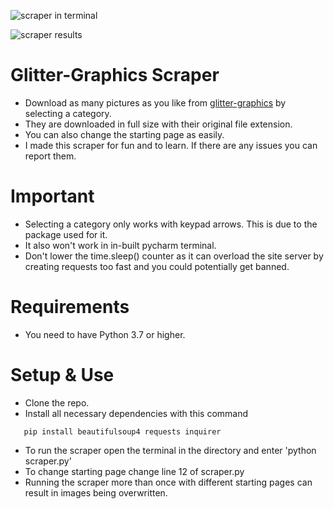 ![scraper in terminal](https://i.ibb.co/1dg7WhG/scraper-preview-1.jpg)

![scraper results](https://i.ibb.co/pvDZPRC/scraper-preview-2.png)

# Glitter-Graphics Scraper

- Download as many pictures as you like from [glitter-graphics](https://www.glitter-graphics.com/) by selecting a category.
- They are downloaded in full size with their original file extension.
- You can also change the starting page as easily.
- I made this scraper for fun and to learn. If there are any issues you can report them.

# Important

- Selecting a category only works with keypad arrows. This is due to the package used for it.
- It also won't work in in-built pycharm terminal.
- Don't lower the time.sleep() counter as it can overload the site server by creating requests too fast and you could potentially get banned.

# Requirements
- You need to have Python 3.7 or higher.

# Setup & Use

- Clone the repo.
- Install all necessary dependencies with this command

```
   pip install beautifulsoup4 requests inquirer
```

- To run the scraper open the terminal in the directory and enter 'python scraper.py'
- To change starting page change line 12 of scraper.py
- Running the scraper more than once with different starting pages can result in images being overwritten.
